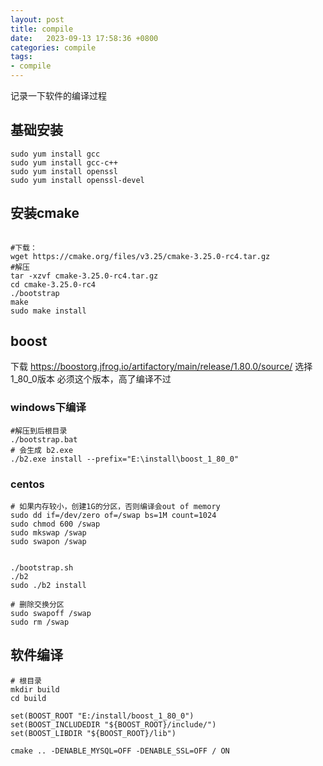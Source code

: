 ```yaml
---
layout: post
title: compile
date:   2023-09-13 17:58:36 +0800
categories: compile
tags:
- compile
---
```


记录一下软件的编译过程

## 基础安装

```shell
sudo yum install gcc
sudo yum install gcc-c++
sudo yum install openssl
sudo yum install openssl-devel
```

## 安装cmake

```shell

#下载： 
wget https://cmake.org/files/v3.25/cmake-3.25.0-rc4.tar.gz
#解压
tar -xzvf cmake-3.25.0-rc4.tar.gz
cd cmake-3.25.0-rc4
./bootstrap
make
sudo make install
```

## boost

下载 https://boostorg.jfrog.io/artifactory/main/release/1.80.0/source/ 选择1_80_0版本
必须这个版本，高了编译不过

### windows下编译

```shell
#解压到后根目录
./bootstrap.bat
# 会生成 b2.exe
./b2.exe install --prefix="E:\install\boost_1_80_0"
```

### centos

```shell
# 如果内存较小，创建1G的分区，否则编译会out of memory
sudo dd if=/dev/zero of=/swap bs=1M count=1024
sudo chmod 600 /swap
sudo mkswap /swap
sudo swapon /swap


./bootstrap.sh
./b2
sudo ./b2 install

# 删除交换分区
sudo swapoff /swap
sudo rm /swap
```

## 软件编译

```shell
# 根目录 
mkdir build
cd build

set(BOOST_ROOT "E:/install/boost_1_80_0")
set(BOOST_INCLUDEDIR "${BOOST_ROOT}/include/")
set(BOOST_LIBDIR "${BOOST_ROOT}/lib")

cmake .. -DENABLE_MYSQL=OFF -DENABLE_SSL=OFF / ON
```